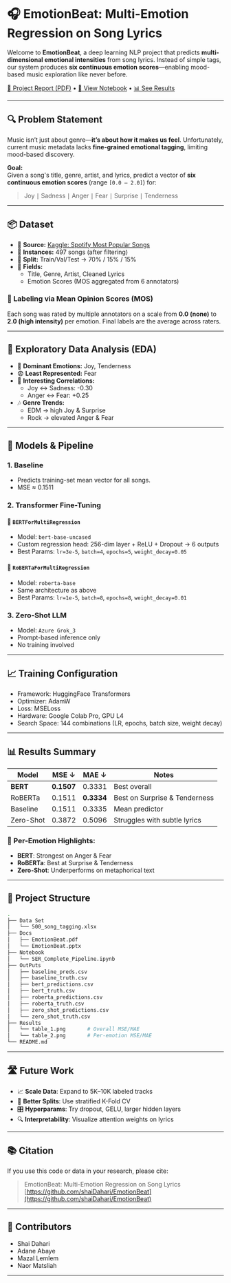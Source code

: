 
# 🎧 EmotionBeat: Multi-Emotion Regression on Song Lyrics

Welcome to **EmotionBeat**, a deep learning NLP project that predicts **multi-dimensional emotional intensities** from song lyrics. Instead of simple tags, our system produces **six continuous emotion scores**—enabling mood-based music exploration like never before.

[🔗 Project Report (PDF)](https://github.com/shaiDahari/EmotionBeat/blob/main/Docs/NLP%20FINAL%20PTT.pdf) • [🧠 View Notebook](link-to-notebook) • [📊 See Results](#results-summary)

---

## 🔍 Problem Statement

Music isn’t just about genre—**it’s about how it makes us feel**. Unfortunately, current music metadata lacks **fine-grained emotional tagging**, limiting mood-based discovery.

**Goal:**  
Given a song's title, genre, artist, and lyrics, predict a vector of **six continuous emotion scores** (range `[0.0 – 2.0]`) for:
> Joy ∣ Sadness ∣ Anger ∣ Fear ∣ Surprise ∣ Tenderness

---

## 📦 Dataset

- 📂 **Source:** [Kaggle: Spotify Most Popular Songs](https://www.kaggle.com)
- 🎼 **Instances:** 497 songs (after filtering)
- 🧪 **Split:** Train/Val/Test → 70% / 15% / 15%
- 💾 **Fields:**
  - Title, Genre, Artist, Cleaned Lyrics
  - Emotion Scores (MOS aggregated from 6 annotators)

### 🧠 Labeling via Mean Opinion Scores (MOS)

Each song was rated by multiple annotators on a scale from **0.0 (none)** to **2.0 (high intensity)** per emotion. Final labels are the average across raters.

---

## 🧪 Exploratory Data Analysis (EDA)

- 🎯 **Dominant Emotions:** Joy, Tenderness
- 😨 **Least Represented:** Fear
- 🔗 **Interesting Correlations:**
  - Joy ↔ Sadness: -0.30
  - Anger ↔ Fear: +0.25
- 🎶 **Genre Trends:**
  - EDM → high Joy & Surprise
  - Rock → elevated Anger & Fear

---

## 🧰 Models & Pipeline

### 1. **Baseline**
- Predicts training-set mean vector for all songs.
- MSE ≈ 0.1511

### 2. **Transformer Fine-Tuning**
#### 🔧 `BERTForMultiRegression`
- Model: `bert-base-uncased`
- Custom regression head: 256-dim layer + ReLU + Dropout → 6 outputs
- Best Params: `lr=3e-5`, `batch=4`, `epochs=5`, `weight_decay=0.05`

#### 🔧 `RoBERTaForMultiRegression`
- Model: `roberta-base`
- Same architecture as above
- Best Params: `lr=1e-5`, `batch=8`, `epochs=8`, `weight_decay=0.01`

### 3. **Zero-Shot LLM**
- Model: `Azure Grok_3`
- Prompt-based inference only
- No training involved

---

## 📈 Training Configuration

- Framework: HuggingFace Transformers
- Optimizer: AdamW
- Loss: MSELoss
- Hardware: Google Colab Pro, GPU L4
- Search Space: 144 combinations (LR, epochs, batch size, weight decay)

---

## 📊 Results Summary

| Model       | MSE ↓     | MAE ↓     | Notes                            |
|-------------|-----------|-----------|----------------------------------|
| **BERT**    | **0.1507**| 0.3331    | Best overall                     |
| RoBERTa     | 0.1511    | **0.3334**| Best on Surprise & Tenderness    |
| Baseline    | 0.1511    | 0.3335    | Mean predictor                   |
| Zero-Shot   | 0.3872    | 0.5096    | Struggles with subtle lyrics     |

### 🎯 Per-Emotion Highlights:
- **BERT**: Strongest on Anger & Fear
- **RoBERTa**: Best at Surprise & Tenderness
- **Zero-Shot**: Underperforms on metaphorical text

---

## 🧱 Project Structure

```bash
.
├── Data Set
│   └── 500_song_tagging.xlsx
├── Docs
│   ├── EmotionBeat.pdf
│   └── EmotionBeat.pptx
├── Notebook
│   └── SER_Complete_Pipeline.ipynb
├── OutPuts
│   ├── baseline_preds.csv
│   ├── baseline_truth.csv
│   ├── bert_predictions.csv
│   ├── bert_truth.csv
│   ├── roberta_predictions.csv
│   ├── roberta_truth.csv
│   ├── zero_shot_predictions.csv
│   └── zero_shot_truth.csv
├── Results
│   └── table_1.png       # Overall MSE/MAE
│   └── table_2.png       # Per-emotion MSE/MAE
└── README.md
```

---

## 🛣️ Future Work

- 📈 **Scale Data**: Expand to 5K–10K labeled tracks
- 🧪 **Better Splits**: Use stratified K-Fold CV
- 🎛️ **Hyperparams**: Try dropout, GELU, larger hidden layers
- 🔍 **Interpretability**: Visualize attention weights on lyrics

---

## 📚 Citation

If you use this code or data in your research, please cite:

> EmotionBeat: Multi-Emotion Regression on Song Lyrics  
> [https://github.com/shaiDahari/EmotionBeat](https://github.com/shaiDahari/EmotionBeat)

---

## 🤝 Contributors

- Shai Dahari  
- Adane Abaye
- Mazal Lemlem
- Naor Matsliah

---
